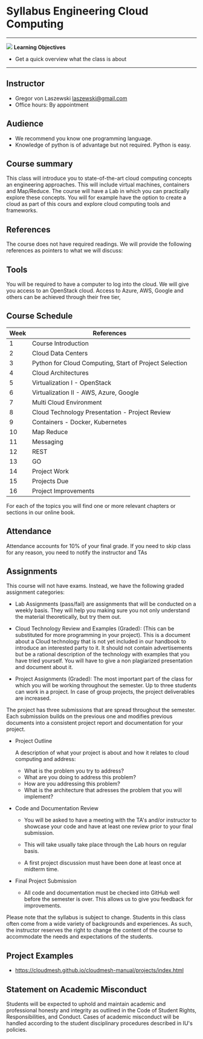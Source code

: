 # Syllabus Engineering Cloud Computing


---

![](images/learning.png) **Learning Objectives**

* Get a quick overview what the class is about

---

## Instructor

* Gregor von Laszewski <laszewski@gmail.com>
* Office hours: By appointment


## Audience

* We recommend you know one programming language.
* Knowledge of python is of advantage but not required. Python is easy.

## Course summary

This class will introduce you to state-of-the-art cloud computing
concepts an engineering approaches. This will include virtual machines,
containers and Map/Reduce. The course will have a Lab in which you can
practically explore these concepts. You will for example have the option
to create a cloud as part of this cours and explore cloud computing tools
and frameworks.


## References

The course does not have required readings. We will provide the
following references as pointers to what we will discuss:


## Tools

You will be required to have a computer to log into the cloud. We will
give you access to an OpenStack cloud.  Access to Azure, AWS, Google
and others can be achieved through their free tier,


## Course Schedule


| Week | References |
| ---- | ---------- |
| 1    | Course Introduction |
| 2    | Cloud Data Centers |
| 3    | Python for Cloud Computing, Start of Project Selection |
| 4    | Cloud Architectures |
| 5    | Virtualization I - OpenStack |
| 6    | Virtualization II - AWS, Azure, Google |
| 7    | Multi Cloud Environment |
| 8    | Cloud Technology Presentation - Project Review|
| 9    | Containers - Docker, Kubernetes|
| 10   | Map Reduce |
| 11   | Messaging |
| 12   | REST |
| 13   | GO  |
| 14   | Project Work |
| 15   | Projects Due |
| 16   | Project Improvements |

For each of the topics you will find one or more relevant chapters or
sections in our online book.

## Attendance

Attendance accounts for 10% of your final grade. If you need to skip
class for any reason, you need to notify the instructor and TAs


## Assignments

This course will not have exams. Instead, we have the following graded
assignment categories:

* Lab Assignments (pass/fail) are assignments that will be
  conducted on a weekly basis. They will help you making sure you
  not only understand the material theoretically, but try them out.

* Cloud Technology Review and Examples (Graded): (This can be
  substituted for more programming in your project). This is a document
  about a Cloud technology that is not yet included in our handbook to
  introduce an interested party to it. It should not contain
  advertisements but be a rational description of the technology with
  examples that you have tried yourself. You will have to give a non
  plagiarized presentation and document about it.

* Project Assignments (Graded): The most important part of the class for
  which you will be working throughout the semester. Up to three
  students can work in a project. In case of group projects, the project
  deliverables are increased.

The project has three submissions that are spread throughout the
semester. Each submission builds on the previous one and modifies
previous documents into a consistent project report and documentation
for your project.

* Project Outline

  A description of what your project is about and how it
  relates to cloud computing and address:

  * What is the problem you try to address?
  * What are you doing to address this problem?
  * How are you addressing this problem?
  * What is the architecture that adresses the problem that you will implement?

* Code and Documentation Review

  * You will be asked to have a meeting with the TA's and/or instructor
    to showcase your code and have at least one review prior to your
    final submission.

  * This will take usually take place through the Lab hours on regular basis.
  * A first project discussion must have been done at least once at midterm time.

* Final Project Submission

  * All code and documentation must be checked into GitHub well before
    the semester is over. This allows us to give you feedback for
    improvements.

Please note that the syllabus is subject to change. Students in this
class often come from a wide variety of backgrounds and experiences. As
such, the instructor reserves the right to change the content of the
course to accommodate the needs and expectations of the students.

## Project Examples

* <https://cloudmesh.github.io/cloudmesh-manual/projects/index.html>

## Statement on Academic Misconduct

Students will be expected to uphold and maintain academic and
professional honesty and integrity as outlined in the Code of Student
Rights, Responsibilities, and Conduct. Cases of academic misconduct will
be handled according to the student disciplinary procedures described in
IU's policies.
